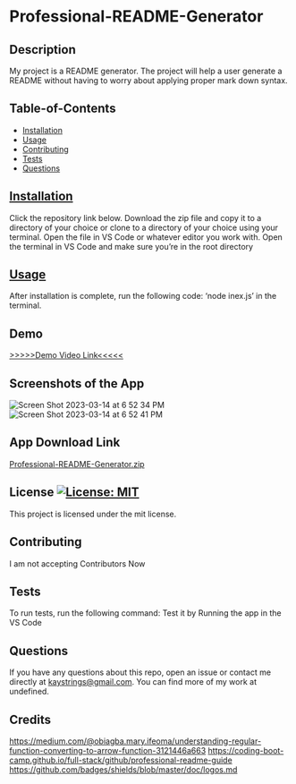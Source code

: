 # Professional-README-Generator

  ## Description
  
  My project is a README generator. The project will help a user generate a README without having to worry about applying proper mark down syntax.

  ## Table-of-Contents

  
  * [Installation](#installation)
  * [Usage](#usage)
  * [Contributing](#contributing)
  * [Tests](#tests)
  * [Questions](#questions)
  

  ## [Installation](#table-of-contents)

  Click the repository link below. Download the zip file and copy it to a directory of your choice or clone to a directory of your choice using your terminal.  Open the file in VS Code or whatever editor you work with. Open the terminal in VS Code and make sure you’re in the root directory
  
 ## [Usage](#table-of-contents)

  After installation is complete, run the following code: ‘node inex.js’ in the terminal.
  
  ## Demo
  
  
  [>>>>>Demo Video Link<<<<<](https://drive.google.com/file/d/1F9Xk6EP-t1Hm7PXRKdpjhmvj9XBxgctI/view?usp=share_link)
  
  
  ## Screenshots of the App
  ![Screen Shot 2023-03-14 at 6 52 34 PM](https://user-images.githubusercontent.com/118690255/225116837-b35c78fd-1b8f-4ad9-a73c-478e26582cc9.png)
![Screen Shot 2023-03-14 at 6 52 41 PM](https://user-images.githubusercontent.com/118690255/225116863-f82395b3-277c-4107-8b2e-1e8add7a0bfd.png)

## App Download Link


[Professional-README-Generator.zip](https://github.com/Kaystringscode/Professional-README-Generator/files/10973033/Professional-README-Generator.zip)


  
 ## License [![License: MIT](https://img.shields.io/badge/License-MIT-yellow.svg)](https://opensource.org/licenses/MIT)
This project is licensed under the mit license.

## Contributing
I am not accepting Contributors Now

## Tests
To run tests, run the following command: Test it by Running the app in the VS Code

## Questions
If you have any questions about this repo, open an issue or contact me directly at kaystrings@gmail.com. You can find more of my work at undefined.

## Credits
https://medium.com/@obiagba.mary.ifeoma/understanding-regular-function-converting-to-arrow-function-3121446a663
https://coding-boot-camp.github.io/full-stack/github/professional-readme-guide
https://github.com/badges/shields/blob/master/doc/logos.md
